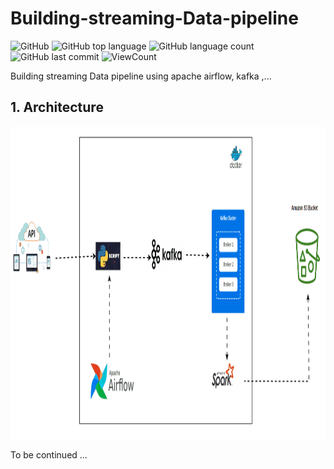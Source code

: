 # Building-streaming-Data-pipeline


![GitHub](https://img.shields.io/github/license/fermat01/streaming-data-pipeline?style=flat)
![GitHub top language](https://img.shields.io/github/languages/top/fermat01/streaming-data-pipeline?style=flat)
![GitHub language count](https://img.shields.io/github/languages/count/fermat01/streaming-data-pipeline?style=flat)
![GitHub last commit](https://img.shields.io/github/last-commit/fermat01/streaming-data-pipeline?style=flat)
![ViewCount](https://views.whatilearened.today/views/github/fermat01/streaming-data-pipeline.svg?cache=remove)




Building streaming Data pipeline using apache airflow, kafka ,...



## 1. Architecture

<img src="images/Archit-streaming-data-pipeline.gif" width=1000 height=500> 

 <br />


To be continued ...
